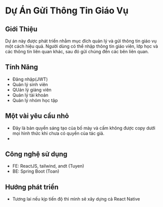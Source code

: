 # Dự Án Gửi Thông Tin Giáo Vụ

## Giới Thiệu

Dự án này được phát triển nhằm mục đích quản lý và gửi thông tin giáo vụ một cách hiệu quả. Người dùng có thể nhập thông tin giáo viên, lớp học và các thông tin liên quan khác, sau đó gửi chúng đến các bên liên quan.

## Tính Năng

- Đăng nhập(JWT)
- Quản lý sinh viên
- QUản lý giảng viên
- Quản lý tài khoản
- Quản lý nhóm học tập

## Một vài yêu cầu nhỏ

- Đây là bản quyền sáng tạo của bố mày và cấm không được copy dưới mọi hình thức khi chưa có quyền của tác giả.
-

## Công nghệ sử dụng

- FE: ReactJS, tailwind, andt (Tuyen)
- BE: Spring Boot (Toan)

## Hướng phát triển

- Tương lai nếu kịp tiến độ thì mình sẽ xây dựng cả React Native
